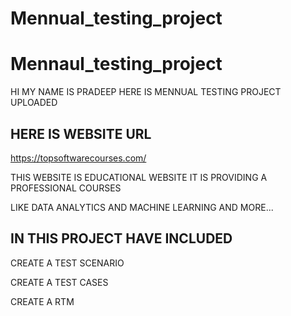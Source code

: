 # Mennual_testing_project #
# Mennaul_testing_project
HI MY NAME IS PRADEEP  HERE IS MENNUAL TESTING PROJECT UPLOADED

## HERE IS WEBSITE URL
https://topsoftwarecourses.com/

<p>THIS WEBSITE IS EDUCATIONAL WEBSITE IT IS PROVIDING A PROFESSIONAL COURSES </p>
<P>LIKE DATA ANALYTICS AND MACHINE LEARNING AND MORE...</P>

## IN THIS PROJECT HAVE INCLUDED 
<P>CREATE A TEST SCENARIO</P>
<p>CREATE A TEST CASES </p>
<p>CREATE A RTM </p>
